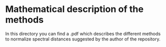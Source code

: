 # Mathematical description of the methods
In this directory you can find a .pdf which describes the different methods to normalize spectral distances suggested by the author of the repository.
